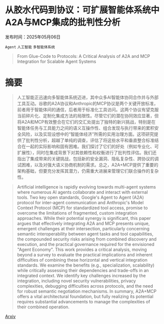 # 从胶水代码到协议：可扩展智能体系统中A2A与MCP集成的批判性分析

发布时间：2025年05月06日

`Agent` `人工智能` `多智能体系统`

> From Glue-Code to Protocols: A Critical Analysis of A2A and MCP Integration for Scalable Agent Systems

# 摘要

> 人工智能正迅速向多智能体系统迈进，其中众多AI智能体协同合作并与外部工具互动。谷歌的A2A协议和Anthropic的MCP协议是两个关键开放标准，前者用于智能体间的通信，后者用于标准化工具访问。这两个协议有望克服当前碎片化、定制化集成方法的局限性。尽管它们的潜在协同效应显著，但将A2A和MCP有效整合在它们的交汇处提出了独特的新兴挑战，特别是在智能体任务与工具能力之间的语义互操作性、组合发现与执行带来的累积安全风险，以及实现设想中的“智能体经济”所需的实用治理方面。这项研究提供了批判性分析，超越了单纯的调查，评估了将这些水平和垂直整合标准结合在一起的实际影响和固有困难。我们探讨了它们的好处（例如专业化、可扩展性），同时在集成背景下对其依赖性和权衡进行了批判性评估。我们还指出了集成带来的关键挑战，包括新的安全漏洞、隐私复杂性、跨协议的调试困难，以及对强大语义协商机制的需求。总之，A2A+MCP提供了重要的架构基础，但要充分发挥其潜力，仍需重大进展来管理它们联合操作的复杂性。

> Artificial intelligence is rapidly evolving towards multi-agent systems where numerous AI agents collaborate and interact with external tools. Two key open standards, Google's Agent to Agent (A2A) protocol for inter-agent communication and Anthropic's Model Context Protocol (MCP) for standardized tool access, promise to overcome the limitations of fragmented, custom integration approaches. While their potential synergy is significant, this paper argues that effectively integrating A2A and MCP presents unique, emergent challenges at their intersection, particularly concerning semantic interoperability between agent tasks and tool capabilities, the compounded security risks arising from combined discovery and execution, and the practical governance required for the envisioned "Agent Economy". This work provides a critical analysis, moving beyond a survey to evaluate the practical implications and inherent difficulties of combining these horizontal and vertical integration standards. We examine the benefits (e.g., specialization, scalability) while critically assessing their dependencies and trade-offs in an integrated context. We identify key challenges increased by the integration, including novel security vulnerabilities, privacy complexities, debugging difficulties across protocols, and the need for robust semantic negotiation mechanisms. In summary, A2A+MCP offers a vital architectural foundation, but fully realizing its potential requires substantial advancements to manage the complexities of their combined operation.

[Arxiv](https://arxiv.org/abs/2505.03864)